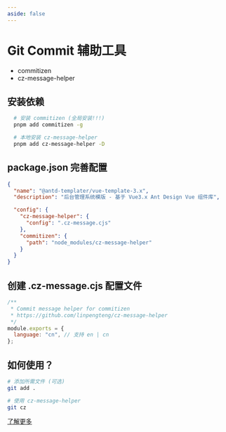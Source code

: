 ```yaml
---
aside: false
---
```


# Git Commit 辅助工具

- commitizen
- cz-message-helper

## 安装依赖

```bash
  # 安装 commitizen (全局安装!!!)
  pnpm add commitizen -g

  # 本地安装 cz-message-helper
  pnpm add cz-message-helper -D
```

## package.json 完善配置

```json
{
  "name": "@antd-templater/vue-template-3.x",
  "description": "后台管理系统模版 - 基于 Vue3.x Ant Design Vue 组件库",

  "config": {
    "cz-message-helper": {
      "config": ".cz-message.cjs"
    },
    "commitizen": {
      "path": "node_modules/cz-message-helper"
    }
  }
}
```

## 创建 .cz-message.cjs 配置文件

```js
/**
 * Commit message helper for commitizen
 * https://github.com/linpengteng/cz-message-helper
 */
module.exports = {
  language: "cn", // 支持 en | cn
};
```

## 如何使用？

```bash
# 添加所需文件 (可选)
git add .

# 使用 cz-message-helper
git cz
```

[了解更多](https://github.com/linpengteng/cz-message-helper)
